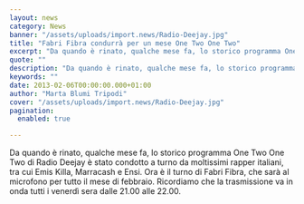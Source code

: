 ```yaml
---
layout: news
category: News
banner: "/assets/uploads/import.news/Radio-Deejay.jpg"
title: "Fabri Fibra condurrà per un mese One Two One Two"
excerpt: "Da quando è rinato, qualche mese fa, lo storico programma One Two One Two di Radio Deejay è stato condotto a turno da moltissimi rapper italiani, tra cui Emis Killa, Marracash e Ensi. Ora è il turno di Fabri Fibra, che sarà al microfono per tutto il mese di febbraio. Ricordiamo che la trasmissione va [&hellip"
quote: ""
description: "Da quando è rinato, qualche mese fa, lo storico programma One Two One Two di Radio Deejay è stato condotto a turno da moltissimi rapper italiani, tra cui Emis Killa, Marracash e Ensi. Ora è il turno di Fabri Fibra, che sarà al microfono per tutto il mese di febbraio. Ricordiamo che la trasmissione va [&hellip"
keywords: ""
date: 2013-02-06T00:00:00.000+01:00
author: "Marta Blumi Tripodi"
cover: "/assets/uploads/import.news/Radio-Deejay.jpg"
pagination:
  enabled: true

---
```


Da quando è rinato, qualche mese fa, lo storico programma One Two One Two di Radio Deejay è stato condotto a turno da moltissimi rapper italiani, tra cui Emis Killa, Marracash e Ensi. Ora è il turno di Fabri Fibra, che sarà al microfono per tutto il mese di febbraio. Ricordiamo che la trasmissione va in onda tutti i venerdì sera dalle 21.00 alle 22.00.